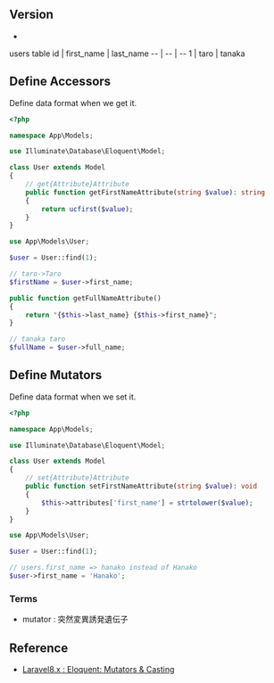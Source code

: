 ## Version
- 

users table
id | first_name | last_name
-- | -- | --
1 | taro | tanaka


## Define Accessors
Define data format when we get it.

```php
<?php

namespace App\Models;

use Illuminate\Database\Eloquent\Model;

class User extends Model
{
    // get{Attribute}Attribute
    public function getFirstNameAttribute(string $value): string
    {
        return ucfirst($value);
    }
}
```
```php
use App\Models\User;

$user = User::find(1);

// taro->Taro
$firstName = $user->first_name;
```
```php
public function getFullNameAttribute()
{
    return "{$this->last_name} {$this->first_name}";
}

// tanaka taro
$fullName = $user->full_name;
```

## Define Mutators
Define data format when we set it.

```php
<?php

namespace App\Models;

use Illuminate\Database\Eloquent\Model;

class User extends Model
{
    // set{Attribute}Attribute
    public function setFirstNameAttribute(string $value): void
    {
        $this->attributes['first_name'] = strtolower($value);
    }
}
```
```php
use App\Models\User;

$user = User::find(1);

// users.first_name => hanako instead of Hanako
$user->first_name = 'Hanako';
```
### Terms
- mutator : 突然変異誘発遺伝子

## Reference
- [Laravel8.x : Eloquent: Mutators & Casting](https://laravel.com/docs/8.x/eloquent-mutators)
